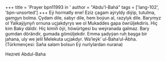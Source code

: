+++
title = 'Prayer bpn11993 in '
author = "Abdu'l-Bahá"
tags = ['lang-102', 'bpn-unsorted']
+++
Eý hormatly ene! Eziz çagam aýryldy diýip, tutulma, gamgyn bolma. Çydam dile, sabyr dile, hem boýun al, razylyk dile. Barymyz ol Ýalkaýjynyň ornuna uçjakdyrys we ol Mukaddes gapa öwrüljekdiris. Hiç kim Baky däldir. Hiç kimiň öýi, höwürtgesi bu weýranada galmaz. Bary gumdan dörändir, gumada gömüljekdir. Emma şadyýan ruh başga bir jahana, uly we jelil Melekuta uçjakdyr. 
Wa’leýk’ ul-Baha’ul-Äbha.
(Türkmençesi: Saňa salam bolsun Eý nurlylardan nurana)

Hezreti Abdul-Baha
